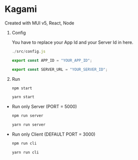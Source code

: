 Kagami
===================

Created with MUI v5, React, Node

1. Config

   You have to replace your App Id and your Server Id in here.
 
    ```javascript
    ./src/config.js

    export const APP_ID = "YOUR_APP_ID";

    export const SERVER_URL = "YOUR_SERVER_ID"; 
    ```

 2. Run

    ```javascript
    npm start
    ```

    ```javascript
    yarn start
    ```

- Run only Server (PORT = 5000)

    ```javascript
    npm run server
    ```

    ```javascript
    yarn run server
    ```

- Run only Client (DEFAULT PORT = 3000)
 
    ```javascript
    npm run cli
    ```
 
    ```javascript
    yarn run cli
    ```